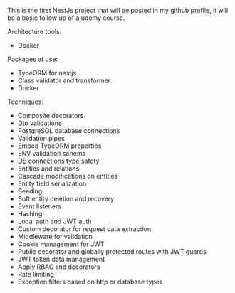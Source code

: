 This is the first NestJs project that will be posted in my github profile, it will be a basic follow up of a udemy course.

Architecture tools:

- Docker

Packages at use:

- TypeORM for nestjs
- Class validator and transformer
- Docker

Techniques:

- Composite decorators
- Dto validations
- PostgreSQL database connections
- Validation pipes
- Embed TypeORM properties
- ENV validation schema
- DB connections type safety
- Entities and relations
- Cascade modifications on entities
- Entity field serialization
- Seeding
- Soft entity deletion and recovery
- Event listeners
- Hashing
- Local auth and JWT auth
- Custom decorator for request data extraction
- Middleware for validation
- Cookie management for JWT
- Public decorator and globally protected routes with JWT guards
- JWT token data management
- Apply RBAC and decorators
- Rate limiting
- Exception filters based on http or database types
